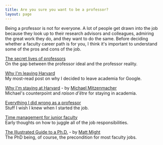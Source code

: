 ```yaml
---
title: Are you sure you want to be a professor?
layout: page
---
```


Being a professor is not for everyone. A lot of people get drawn into the job because they look up to their research
advisors and colleagues, admiring the great work they do, and they want to do the same. Before deciding whether a
faculty career path is for you, I think it's important to understand some of the pros and cons of the job.

[The secret lives of professors](http://matt-welsh.blogspot.com/2010/05/secret-lives-of-professors.html)  
    On the gap between the professor ideal and the professor reality.

[Why I'm leaving Harvard](http://matt-welsh.blogspot.com/2010/11/why-im-leaving-harvard.html)  
    My most-read post on why I decided to leave academia for Google.

[Why I'm staying at Harvard](http://matt-welsh.blogspot.com/2010/11/guest-post-why-im-staying-at-harvard-by.html) - by [Michael Mitzenmacher](http://www.eecs.harvard.edu/~michaelm/)  
    Michael's counterpoint and *raison d'être* for staying in academia.
    
[Everything I did wrong as a professor](http://matt-welsh.blogspot.com/2016/03/everything-i-did-wrong-as-professor.html)  
    Stuff I wish I knew when I started the job.

[Time management for junior faculty](http://matt-welsh.blogspot.com/2009/02/time-management-for-junior-faculty.html)  
    Early thoughts on how to juggle all of the job responsibilities.

[The Illustrated Guide to a Ph.D.](http://matt.might.net/articles/phd-school-in-pictures/) - by [Matt Might](http://matt.might.net/)  
    The PhD being, of course, the precondition for most faculty jobs.
